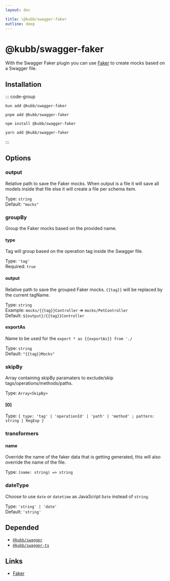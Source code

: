 ```yaml
---
layout: doc

title: \@kubb/swagger-faker
outline: deep
---
```

# @kubb/swagger-faker

With the Swagger Faker plugin you can use [Faker](https://fakerjs.dev/) to create mocks based on a Swagger file.

## Installation

::: code-group

```shell [bun]
bun add @kubb/swagger-faker
```

```shell [pnpm]
pnpm add @kubb/swagger-faker
```

```shell [npm]
npm install @kubb/swagger-faker
```

```shell [yarn]
yarn add @kubb/swagger-faker
```

:::


## Options


### output
Relative path to save the Faker mocks.
When output is a file it will save all models inside that file else it will create a file per schema item.

Type: `string` <br/>
Default: `"mocks"`

### groupBy
Group the Faker mocks based on the provided name.

#### type
Tag will group based on the operation tag inside the Swagger file.

Type: `'tag'` <br/>
Required: `true`

#### output
Relative path to save the grouped Faker mocks.
`{{tag}}` will be replaced by the current tagName.

Type: `string` <br/>
Example: `mocks/{{tag}}Controller` => `mocks/PetController` <br/>
Default: `${output}/{{tag}}Controller`

#### exportAs
Name to be used for the `export * as {{exportAs}} from './`

Type: `string` <br/>
Default: `"{{tag}}Mocks"`

### skipBy
Array containing skipBy paramaters to exclude/skip tags/operations/methods/paths.

Type: `Array<SkipBy>` <br/>

#### [0]
Type: `{ type: 'tag' | 'operationId' | 'path' | 'method' ; pattern: string | RegExp }` <br/>

### transformers

#### name
Override the name of the faker data that is getting generated, this will also override the name of the file.

Type: `(name: string) => string` <br/>

### dateType
Choose to use `date` or `datetime` as JavaScript `Date` instead of `string`.

Type: `'string' | 'date'` <br/>
Default: `'string'`


## Depended

- [`@kubb/swagger`](/plugins/swagger)
- [`@kubb/swagger-ts`](/plugins/swagger-ts)

## Links

- [Faker](https://fakerjs.dev/)